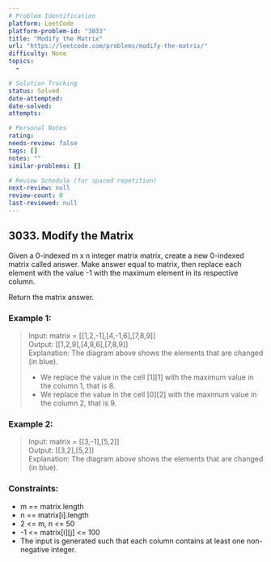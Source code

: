 ```yaml
---
# Problem Identification
platform: LeetCode
platform-problem-id: "3033"
title: "Modify the Matrix"
url: "https://leetcode.com/problems/modify-the-matrix/"
difficulty: None
topics:
  -

# Solution Tracking
status: Solved
date-attempted:
date-solved:
attempts:

# Personal Notes
rating:
needs-review: false
tags: []
notes: ""
similar-problems: []

# Review Schedule (for spaced repetition)
next-review: null
review-count: 0
last-reviewed: null
---
```


## 3033. Modify the Matrix

Given a 0-indexed m x n integer matrix matrix, create a new 0-indexed matrix called answer. Make answer equal to matrix, then replace each element with the value -1 with the maximum element in its respective column.

Return the matrix answer.

### Example 1:

> Input: matrix = [[1,2,-1],[4,-1,6],[7,8,9]]</br>
> Output: [[1,2,9],[4,8,6],[7,8,9]]</br>
> Explanation: The diagram above shows the elements that are changed (in blue).
>
> - We replace the value in the cell [1][1] with the maximum value in the column 1, that is 8.
> - We replace the value in the cell [0][2] with the maximum value in the column 2, that is 9.

### Example 2:

> Input: matrix = [[3,-1],[5,2]]</br>
> Output: [[3,2],[5,2]]</br>
> Explanation: The diagram above shows the elements that are changed (in blue).

### Constraints:

- m == matrix.length
- n == matrix[i].length
- 2 <= m, n <= 50
- -1 <= matrix[i][j] <= 100
- The input is generated such that each column contains at least one non-negative integer.
